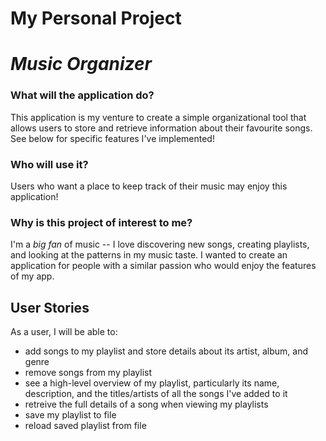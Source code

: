 # My Personal Project

# *Music Organizer*

### What will the application do?
This application is my venture to create a simple organizational tool that allows users to store and retrieve 
information about their favourite songs. See below for specific features I've implemented!

### Who will use it?
Users who want a place to keep track of their music may enjoy this application!

### Why is this project of interest to me?
I'm a *big fan* of music -- I love discovering new songs, creating playlists, and looking at the patterns in my music 
taste. I wanted to create an application for people with a similar passion who would enjoy the features of my app.

## User Stories
As a user, I will be able to:
* add songs to my playlist and store details about its artist, 
album, and genre
* remove songs from my playlist
* see a high-level overview of my playlist, particularly its name, 
description, and the titles/artists of all the songs I've added to it
* retreive the full details of a song when viewing my playlists
* save my playlist to file
* reload saved playlist from file